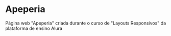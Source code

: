 # Apeperia

Página web "Apeperia" criada durante o curso de "Layouts Responsivos" da plataforma de ensino Alura
